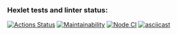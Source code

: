 ### Hexlet tests and linter status:
[![Actions Status](https://github.com/TanyaAl/frontend-project-46/actions/workflows/hexlet-check.yml/badge.svg)](https://github.com/TanyaAl/frontend-project-46/actions)
[![Maintainability](https://api.codeclimate.com/v1/badges/65f87578306c2de93242/maintainability)](https://codeclimate.com/github/TanyaAl/frontend-project-46/maintainability)
[![Node CI](https://github.com/TanyaAl/frontend-project-46/actions/workflows/Nodejs.yml/badge.svg)](https://github.com/TanyaAl/frontend-project-46/actions/NodeJs.yml)
[![asciicast](https://asciinema.org/a/630835.svg)](https://asciinema.org/a/630835)